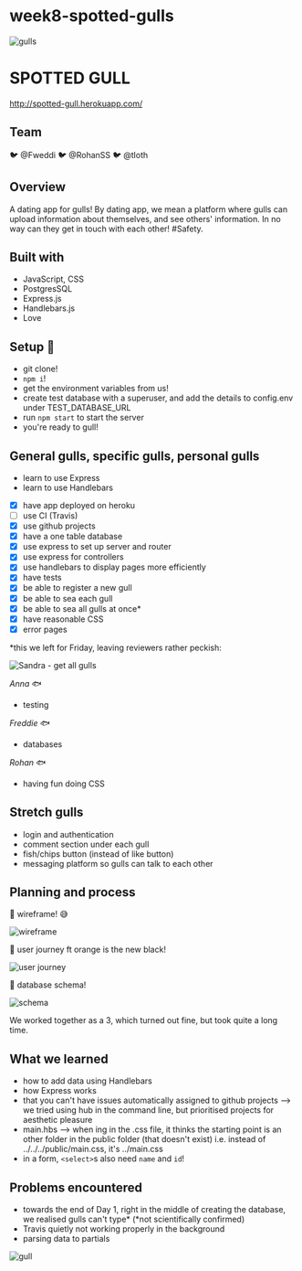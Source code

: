 # week8-spotted-gulls

![gulls](https://thumbs.gfycat.com/CharmingDimwittedBonobo-size_restricted.gif)

# SPOTTED GULL
http://spotted-gull.herokuapp.com/

## Team

:bird: @Fweddi :bird: @RohanSS :bird: @tloth

## Overview

A dating app for gulls! By dating app, we mean a platform where gulls can upload information about themselves, and see others' information. In no way can they get in touch with each other! #Safety.

## Built with

+ JavaScript, CSS
+ PostgresSQL
+ Express.js
+ Handlebars.js
+ Love

## Setup :blowfish:

+ git clone!
+ `npm i`!
+ get the environment variables from us!
+ create test database with a superuser, and add the details to config.env under TEST_DATABASE_URL
+ run `npm start` to start the server
+ you're ready to gull!

## General gulls, specific gulls, personal gulls

+ learn to use Express
+ learn to use Handlebars

- [x] have app deployed on heroku
- [ ] use CI (Travis)
- [x] use github projects
- [x] have a one table database
- [x] use express to set up server and router
- [x] use express for controllers
- [x] use handlebars to display pages more efficiently
- [x] have tests
- [x] be able to register a new gull
- [x] be able to sea each gull
- [x] be able to sea all gulls at once*
- [x] have reasonable CSS
- [x] error pages

*this we left for Friday, leaving reviewers rather peckish:

![Sandra - get all gulls](https://i.imgur.com/qUzANA5.png)

_Anna_ :fish:

+ testing

_Freddie_ :fish:

+ databases

_Rohan_ :fish:

+ having fun doing CSS

## Stretch gulls

+ login and authentication
+ comment section under each gull
+ fish/chips button (instead of like button)
+ messaging platform so gulls can talk to each other

## Planning and process

:ocean: wireframe! :sweat_smile:

![wireframe](https://i.imgur.com/N4ROA7t.jpg)

:ocean: user journey ft orange is the new black!

![user journey](https://i.imgur.com/cNKkb5z.jpg)

:ocean: database schema!

![schema](https://i.imgur.com/FTb5OjY.jpg)

We worked together as a 3, which turned out fine, but took quite a long time.


## What we learned

+ how to add data using Handlebars
+ how Express works
+ that you can't have issues automatically assigned to github projects --> we tried using hub in the command line, but prioritised projects for aesthetic pleasure
+ main.hbs --> when <link>ing in the .css file, it thinks the starting point is an other folder in the public folder (that doesn't exist) i.e. instead of ../../../public/main.css, it's ../main.css
+ in a form, `<select>`s also need `name` and `id`!

## Problems encountered

+ towards the end of Day 1, right in the middle of creating the database, we realised gulls can't type* (*not scientifically confirmed)
+ Travis quietly not working properly in the background
+ parsing data to partials

![gull](https://media3.giphy.com/media/EU937QYxNFPeE/giphy.gif)
